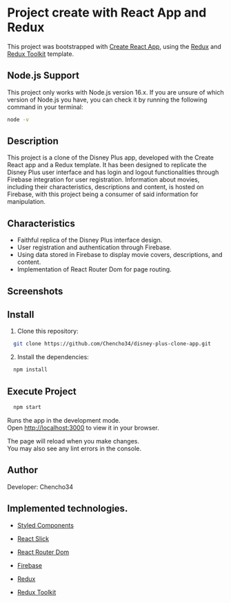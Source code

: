 # Project create with React App and Redux

This project was bootstrapped with [Create React App](https://github.com/facebook/create-react-app), using the [Redux](https://redux.js.org/) and [Redux Toolkit](https://redux-toolkit.js.org/) template.

## Node.js Support

This project only works with Node.js version 16.x. If you are unsure of which version of Node.js you have, you can check it by running the following command in your terminal:

```bash
node -v
```

## Description

This project is a clone of the Disney Plus app, developed with the Create React app and a Redux template. It has been designed to replicate the Disney Plus user interface and has login and logout functionalities through Firebase integration for user registration. Information about movies, including their characteristics, descriptions and content, is hosted on Firebase, with this project being a consumer of said information for manipulation.

## Characteristics

* Faithful replica of the Disney Plus interface design.
* User registration and authentication through Firebase.
* Using data stored in Firebase to display movie covers, descriptions, and content.
* Implementation of React Router Dom for page routing.

## Screenshots

## Install

1. Clone this repository:

```bash
  git clone https://github.com/Chencho34/disney-plus-clone-app.git
```

2. Install the dependencies:

```bash
  npm install
```

## Execute Project

```bash
  npm start
```

Runs the app in the development mode.\
Open [http://localhost:3000](http://localhost:3000) to view it in your browser.

The page will reload when you make changes.\
You may also see any lint errors in the console.

## Author

Developer: Chencho34

## Implemented technologies.

* [Styled Components](https://styled-components.com/)

* [React Slick](https://react-slick.neostack.com/)

* [React Router Dom](https://reactrouter.com/en/main)

* [Firebase](https://www.npmjs.com/package/firebase)

* [Redux](https://redux.js.org/)

* [Redux Toolkit](https://redux-toolkit.js.org/)
